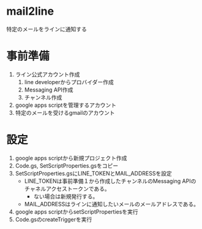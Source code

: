 # mail2line
特定のメールをラインに通知する

# 事前準備
1. ライン公式アカウント作成
   1. line developerからプロバイダー作成
   2. Messaging API作成
   3. チャンネル作成
2. google apps scriptを管理するアカウント
3. 特定のメールを受けるgmailのアカウント
# 設定
1. google apps scriptから新規プロジェクト作成
2. Code.gs, SetScriptProperties.gsをコピー
3. SetScriptProperties.gsにLINE_TOKENとMAIL_ADDRESSを設定
   - LINE_TOKENは事前準備１から作成したチャンネルのMessaging APIのチャネルアクセストークンである。
      - ない場合は新規発行する。
   - MAIL_ADDRESSはラインに通知したいメールのメールアドレスである。
4. google apps scriptからsetScriptPropertiesを実行
5. Code.gsのcreateTriggerを実行